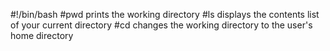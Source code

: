 #!/bin/bash
#pwd prints the working directory
#ls displays the contents list of your current directory
#cd changes the working directory to the user's home directory
